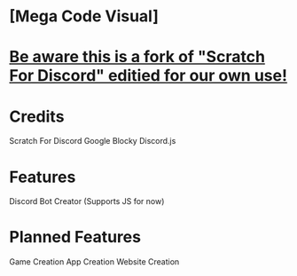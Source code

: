 # [Mega Code Visual]

# [Be aware this is a fork of "Scratch For Discord" editied for our own use!](https://github.com/Androz2091/scratch-for-discord)

# Credits
 Scratch For Discord
 Google Blocky
 Discord.js
 
 # Features
 Discord Bot Creator (Supports JS for now)

# Planned Features
 Game Creation
 App Creation
 Website Creation
